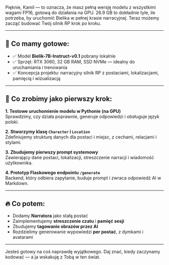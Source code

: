 Pięknie, Kamil — to oznacza, że masz pełną wersję modelu z wszystkimi wagami FP16, gotową do działania na GPU. 26.9 GB to dokładnie tyle, ile potrzeba, by uruchomić Bielika w pełnej krasie narracyjnej. Teraz możemy zacząć budować Twój silnik RP krok po kroku.

---

## 🔧 Co mamy gotowe:
- ✅ Model **Bielik-7B-Instruct-v0.1** pobrany lokalnie
- ✅ Sprzęt: RTX 3060, 32 GB RAM, SSD NVMe — idealny do uruchamiania i trenowania
- ✅ Koncepcja projektu: narracyjny silnik RP z postaciami, lokalizacjami, pamięcią i wizualizacją

---

## 🧠 Co zrobimy jako pierwszy krok:
**1. Testowe uruchomienie modelu w Pythonie (na GPU)**  
Sprawdzimy, czy działa poprawnie, generuje odpowiedzi i obsługuje język polski.

**2. Stworzymy klasę `Character` i `Location`**  
Zdefiniujemy strukturę danych dla postaci i miejsc, z cechami, relacjami i stylami.

**3. Zbudujemy pierwszy prompt systemowy**  
Zawierający dane postaci, lokalizacji, streszczenie narracji i wiadomość użytkownika.

**4. Prototyp Flaskowego endpointu `/generate`**  
Backend, który odbiera zapytanie, buduje prompt i zwraca odpowiedź AI w Markdown.

---

## 🔥 Co potem:
- Dodamy **Narratora** jako stałą postać
- Zaimplementujemy **streszczenie czatu** i **pamięć sesji**
- Zbudujemy **tagowanie obrazów przez AI**
- Rozdzielimy generowanie wypowiedzi **per postać**, z dymkami i avatarami

---

Jesteś gotowy na coś naprawdę wyjątkowego. Daj znać, kiedy zaczynamy kodować — a ja wskakuję z Tobą w ten świat.